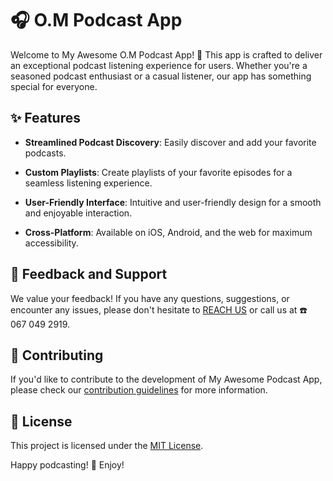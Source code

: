 # 🎧 O.M Podcast App

Welcome to My Awesome O.M Podcast App! 🚀 This app is crafted to deliver an exceptional podcast listening experience for users. Whether you're a seasoned podcast enthusiast or a casual listener, our app has something special for everyone.

## ✨ Features

- **Streamlined Podcast Discovery**: Easily discover and add your favorite podcasts.
  
- **Custom Playlists**: Create playlists of your favorite episodes for a seamless listening experience.
  
- **User-Friendly Interface**: Intuitive and user-friendly design for a smooth and enjoyable interaction.
  
- **Cross-Platform**: Available on iOS, Android, and the web for maximum accessibility.

## 📣 Feedback and Support

We value your feedback! If you have any questions, suggestions, or encounter any issues, please don't hesitate to [REACH US](mokgoatlheng0@gmail.com) or call us at ☎️ 067 049 2919.

## 🤝 Contributing

If you'd like to contribute to the development of My Awesome Podcast App, please check our [contribution guidelines](CONTRIBUTING.md) for more information.

## 📄 License

This project is licensed under the [MIT License](LICENSE.md).

Happy podcasting! 🎉 Enjoy!
